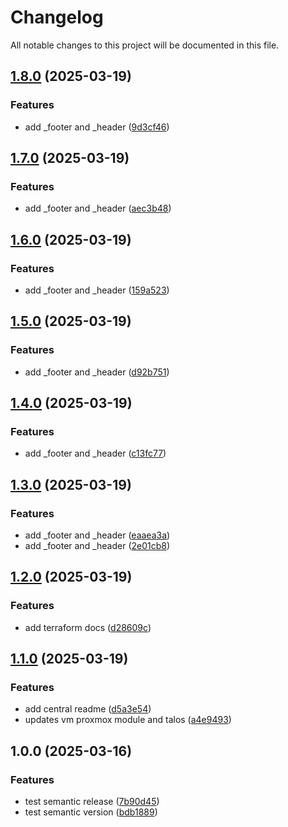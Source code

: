 # Changelog

All notable changes to this project will be documented in this file.

## [1.8.0](https://github.com/mombe090/tf-modules/compare/v1.7.0...v1.8.0) (2025-03-19)


### Features

* add _footer and _header ([9d3cf46](https://github.com/mombe090/tf-modules/commit/9d3cf463418f26a65ea74ebaff1f57b786b48fb2))

## [1.7.0](https://github.com/mombe090/tf-modules/compare/v1.6.0...v1.7.0) (2025-03-19)


### Features

* add _footer and _header ([aec3b48](https://github.com/mombe090/tf-modules/commit/aec3b4827e6556547cfdab1eb9356570cc97ae0f))

## [1.6.0](https://github.com/mombe090/tf-modules/compare/v1.5.0...v1.6.0) (2025-03-19)


### Features

* add _footer and _header ([159a523](https://github.com/mombe090/tf-modules/commit/159a523f7e5df4806e1beb5e66b8e62a7ec4895e))

## [1.5.0](https://github.com/mombe090/tf-modules/compare/v1.4.0...v1.5.0) (2025-03-19)


### Features

* add _footer and _header ([d92b751](https://github.com/mombe090/tf-modules/commit/d92b7516919ca90f25d257bc3417169cc5f144c3))

## [1.4.0](https://github.com/mombe090/tf-modules/compare/v1.3.0...v1.4.0) (2025-03-19)


### Features

* add _footer and _header ([c13fc77](https://github.com/mombe090/tf-modules/commit/c13fc77b4b3ef8bb318f2372a317708c08511bb3))

## [1.3.0](https://github.com/mombe090/tf-modules/compare/v1.2.0...v1.3.0) (2025-03-19)


### Features

* add _footer and _header ([eaaea3a](https://github.com/mombe090/tf-modules/commit/eaaea3a94450e6015aa8672b1799dae1c18b9a65))
* add _footer and _header ([2e01cb8](https://github.com/mombe090/tf-modules/commit/2e01cb8c1611899cbdbcb70ba2c50ad4029f34cc))

## [1.2.0](https://github.com/mombe090/tf-modules/compare/v1.1.0...v1.2.0) (2025-03-19)


### Features

* add terraform docs ([d28609c](https://github.com/mombe090/tf-modules/commit/d28609c5d1416effc29d3808415d13aa310b95c2))

## [1.1.0](https://github.com/mombe090/tf-modules/compare/v1.0.0...v1.1.0) (2025-03-19)


### Features

* add central readme ([d5a3e54](https://github.com/mombe090/tf-modules/commit/d5a3e543d4428ea3ecf4161525a5b61cb6f0fea2))
* updates vm proxmox module and talos ([a4e9493](https://github.com/mombe090/tf-modules/commit/a4e94933a3c6751ebc780a5bd6d75dddbe42f050))

## 1.0.0 (2025-03-16)


### Features

* test semantic release ([7b90d45](https://github.com/mombe090/tf-modules/commit/7b90d4579818d55077e52fa623e1d00bab2e0ff6))
* test semantic version ([bdb1889](https://github.com/mombe090/tf-modules/commit/bdb1889780e938042a2ab46da2cf4f2b8264a559))
